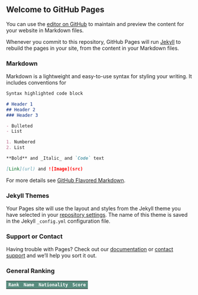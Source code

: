## Welcome to GitHub Pages

You can use the [editor on GitHub](https://github.com/bastienmony/rgtrankings/edit/master/README.md) to maintain and preview the content for your website in Markdown files.

Whenever you commit to this repository, GitHub Pages will run [Jekyll](https://jekyllrb.com/) to rebuild the pages in your site, from the content in your Markdown files.

### Markdown

Markdown is a lightweight and easy-to-use syntax for styling your writing. It includes conventions for

```markdown
Syntax highlighted code block

# Header 1
## Header 2
### Header 3

- Bulleted
- List

1. Numbered
2. List

**Bold** and _Italic_ and `Code` text

[Link](url) and ![Image](src)
```

For more details see [GitHub Flavored Markdown](https://guides.github.com/features/mastering-markdown/).

### Jekyll Themes

Your Pages site will use the layout and styles from the Jekyll theme you have selected in your [repository settings](https://github.com/bastienmony/rgtrankings/settings). The name of this theme is saved in the Jekyll `_config.yml` configuration file.

### Support or Contact

Having trouble with Pages? Check out our [documentation](https://help.github.com/categories/github-pages-basics/) or [contact support](https://github.com/contact) and we’ll help you sort it out.


<html>
<head>
	<title>RGT Ranking</title>
<style>
table {
border-collapse: collapse;
width: 100%;
color: #588c7e;
font-family: monospace;
font-size: 12px;
text-align: left;
}
th {
background-color: #588c7e;
color: white;
}
tr:nth-child(even) {background-color: #f2f2f2}
</style>
</head>
<body>
<h3>General Ranking</h3>
<table>
<tr>
<th>Rank</th>
<th>Name</th>
<th>Nationality</th>
<th>Score</th>
</tr>

</table>
</body>
</html>



